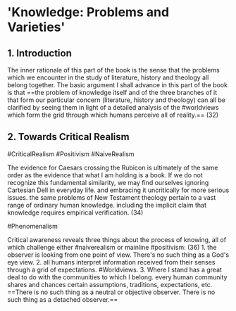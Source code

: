 # 'Knowledge: Problems and Varieties'

## 1. Introduction
The inner rationale of this part of the book is the sense that the problems which we encounter in the study of literature, history and theology all belong together. The basic argument I shall advance in this part of the book is that ==the problem of knowledge itself and of the three branches of it that form our particular concern (literature, history and theology) can all be clarified by seeing them in light of a detailed analysis of the #worldviews which form the grid through which humans perceive all of reality.== (32)

## 2. Towards Critical Realism
#CriticalRealism 
#Positivism 
#NaiveRealism 

The evidence for Caesars crossing the Rubicon is ultimately of the same order as the evidence that what I am holding is a book. If we do not recognize this fundamental similarity, we may find ourselves ignoring Cartesian Dell in everyday life. and embracing it uncritically for more serious issues. the same problems of New Testament theology pertain to a vast range of ordinary human knowledge. including the implicit claim that knowledge requires empirical verification. (34)

#Phenomenalism 

Critical awareness reveals three things about the process of knowing, all of which challenge either #naiverealism or mainline #positivism: (36)
	1. the observer is looking from one point of view. There's no such thing as a God's eye view.
	2. all humans interpret information received from their senses through a grid of expectations. #Worldviews.
	3. Where I stand has a great deal to do with the communities to which I belong. every human community shares and chances certain assumptions, traditions, expectations, etc. ==There is no such thing as a neutral or objective observer. There is no such thing as a detached observer.==
